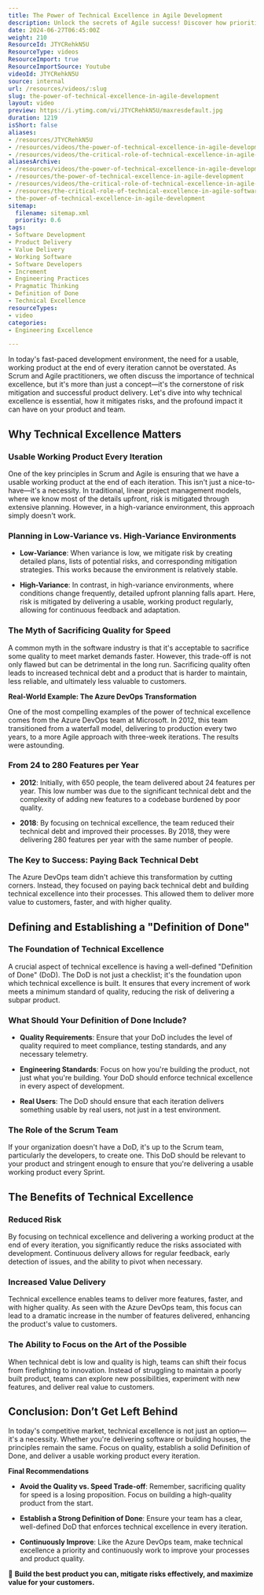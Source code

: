 ```yaml
---
title: The Power of Technical Excellence in Agile Development
description: Unlock the secrets of Agile success! Discover how prioritising technical excellence over speed can transform your software development and deliver exceptional value.
date: 2024-06-27T06:45:00Z
weight: 210
ResourceId: JTYCRehkN5U
ResourceType: videos
ResourceImport: true
ResourceImportSource: Youtube
videoId: JTYCRehkN5U
source: internal
url: /resources/videos/:slug
slug: the-power-of-technical-excellence-in-agile-development
layout: video
preview: https://i.ytimg.com/vi/JTYCRehkN5U/maxresdefault.jpg
duration: 1219
isShort: false
aliases:
- /resources/JTYCRehkN5U
- /resources/videos/the-power-of-technical-excellence-in-agile-development
- /resources/videos/the-critical-role-of-technical-excellence-in-agile-software-development
aliasesArchive:
- /resources/videos/the-power-of-technical-excellence-in-agile-development
- /resources/the-power-of-technical-excellence-in-agile-development
- /resources/videos/the-critical-role-of-technical-excellence-in-agile-software-development
- /resources/the-critical-role-of-technical-excellence-in-agile-software-development
- the-power-of-technical-excellence-in-agile-development
sitemap:
  filename: sitemap.xml
  priority: 0.6
tags:
- Software Development
- Product Delivery
- Value Delivery
- Working Software
- Software Developers
- Increment
- Engineering Practices
- Pragmatic Thinking
- Definition of Done
- Technical Excellence
resourceTypes:
- video
categories:
- Engineering Excellence

---
```

In today's fast-paced development environment, the need for a usable, working product at the end of every iteration cannot be overstated. As Scrum and Agile practitioners, we often discuss the importance of technical excellence, but it's more than just a concept—it's the cornerstone of risk mitigation and successful product delivery. Let's dive into why technical excellence is essential, how it mitigates risks, and the profound impact it can have on your product and team.

## **Why Technical Excellence Matters**

### **Usable Working Product Every Iteration**

One of the key principles in Scrum and Agile is ensuring that we have a usable working product at the end of each iteration. This isn't just a nice-to-have—it's a necessity. In traditional, linear project management models, where we know most of the details upfront, risk is mitigated through extensive planning. However, in a high-variance environment, this approach simply doesn't work.

### **Planning in Low-Variance vs. High-Variance Environments**

- **Low-Variance**: When variance is low, we mitigate risk by creating detailed plans, lists of potential risks, and corresponding mitigation strategies. This works because the environment is relatively stable.

- **High-Variance**: In contrast, in high-variance environments, where conditions change frequently, detailed upfront planning falls apart. Here, risk is mitigated by delivering a usable, working product regularly, allowing for continuous feedback and adaptation.

### **The Myth of Sacrificing Quality for Speed**

A common myth in the software industry is that it's acceptable to sacrifice some quality to meet market demands faster. However, this trade-off is not only flawed but can be detrimental in the long run. Sacrificing quality often leads to increased technical debt and a product that is harder to maintain, less reliable, and ultimately less valuable to customers.

**Real-World Example: The Azure DevOps Transformation**

One of the most compelling examples of the power of technical excellence comes from the Azure DevOps team at Microsoft. In 2012, this team transitioned from a waterfall model, delivering to production every two years, to a more Agile approach with three-week iterations. The results were astounding.

### **From 24 to 280 Features per Year**

- **2012**: Initially, with 650 people, the team delivered about 24 features per year. This low number was due to the significant technical debt and the complexity of adding new features to a codebase burdened by poor quality.

- **2018**: By focusing on technical excellence, the team reduced their technical debt and improved their processes. By 2018, they were delivering 280 features per year with the same number of people.

### **The Key to Success: Paying Back Technical Debt**

The Azure DevOps team didn't achieve this transformation by cutting corners. Instead, they focused on paying back technical debt and building technical excellence into their processes. This allowed them to deliver more value to customers, faster, and with higher quality.

## **Defining and Establishing a "Definition of Done"**

### **The Foundation of Technical Excellence**

A crucial aspect of technical excellence is having a well-defined "Definition of Done" (DoD). The DoD is not just a checklist; it's the foundation upon which technical excellence is built. It ensures that every increment of work meets a minimum standard of quality, reducing the risk of delivering a subpar product.

### **What Should Your Definition of Done Include?**

- **Quality Requirements**: Ensure that your DoD includes the level of quality required to meet compliance, testing standards, and any necessary telemetry.

- **Engineering Standards**: Focus on how you're building the product, not just what you're building. Your DoD should enforce technical excellence in every aspect of development.

- **Real Users**: The DoD should ensure that each iteration delivers something usable by real users, not just in a test environment.

### **The Role of the Scrum Team**

If your organization doesn't have a DoD, it's up to the Scrum team, particularly the developers, to create one. This DoD should be relevant to your product and stringent enough to ensure that you're delivering a usable working product every Sprint.

## **The Benefits of Technical Excellence**

### **Reduced Risk**

By focusing on technical excellence and delivering a working product at the end of every iteration, you significantly reduce the risks associated with development. Continuous delivery allows for regular feedback, early detection of issues, and the ability to pivot when necessary.

### **Increased Value Delivery**

Technical excellence enables teams to deliver more features, faster, and with higher quality. As seen with the Azure DevOps team, this focus can lead to a dramatic increase in the number of features delivered, enhancing the product's value to customers.

### **The Ability to Focus on the Art of the Possible**

When technical debt is low and quality is high, teams can shift their focus from firefighting to innovation. Instead of struggling to maintain a poorly built product, teams can explore new possibilities, experiment with new features, and deliver real value to customers.

## **Conclusion: Don’t Get Left Behind**

In today's competitive market, technical excellence is not just an option—it's a necessity. Whether you're delivering software or building houses, the principles remain the same. Focus on quality, establish a solid Definition of Done, and deliver a usable working product every iteration.

**Final Recommendations**

- **Avoid the Quality vs. Speed Trade-off**: Remember, sacrificing quality for speed is a losing proposition. Focus on building a high-quality product from the start.

- **Establish a Strong Definition of Done**: Ensure your team has a clear, well-defined DoD that enforces technical excellence in every iteration.

- **Continuously Improve**: Like the Azure DevOps team, make technical excellence a priority and continuously work to improve your processes and product quality.

🚀 **Build the best product you can, mitigate risks effectively, and maximize value for your customers.**
